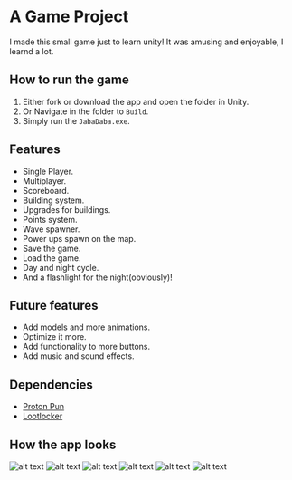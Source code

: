 # A Game Project
I made this small game just to learn unity! It was amusing and enjoyable, I learnd a lot.

 ## How to run the game
   1. Either fork or download the app and open the folder in Unity.
   2. Or Navigate in the folder to `Build`.
   3. Simply run the `JabaDaba.exe`.
 
 ## Features
 - Single Player.
 - Multiplayer.
 - Scoreboard.
 - Building system.
 - Upgrades for buildings.
 - Points system.
 - Wave spawner.
 - Power ups spawn on the map.
 - Save the game.
 - Load the game.
 - Day and night cycle.
 - And a flashlight for the night(obviously)!
 
 ## Future features
 - Add models and more animations.
 - Optimize it more.
 - Add functionality to more buttons.
 - Add music and sound effects.
 
 ## Dependencies
 - [Proton Pun](https://www.photonengine.com/pun#)
 - [Lootlocker](https://lootlocker.com)
 
 ## How the app looks
![alt text](https://github.com/PinkFlamingoz/A-Game-Project/blob/main/ezgif-3-08f6ac3283.gif)
![alt text](https://github.com/PinkFlamingoz/A-Game-Project/blob/main/ezgif-3-243772e17c.gif)
![alt text](https://github.com/PinkFlamingoz/A-Game-Project/blob/main/ezgif-3-46015c142f.gif)
![alt text](https://github.com/PinkFlamingoz/A-Game-Project/blob/main/ezgif-3-4b83311dcc.gif)
![alt text](https://github.com/PinkFlamingoz/A-Game-Project/blob/main/ezgif-3-84643f3e05.gif)
![alt text](https://github.com/PinkFlamingoz/A-Game-Project/blob/main/ezgif-3-d6cdaa762f.gif)

